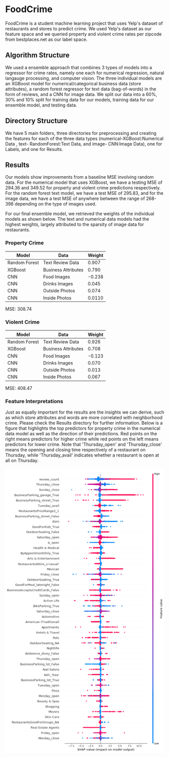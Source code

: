# FoodCrime

FoodCrime is a student machine learning project that uses Yelp's dataset of restaurants and stores to predict crime. We used Yelp's dataset as our feature space and we queried property and violent crime rates per zipcode from bestplaces.net as our label space.

## Algorithm Structure

We used a ensemble approach that combines 3 types of models into a regressor for crime rates, namely one each for numerical regression, natural langauge processing, and computer vision. The three individual models are an XGBoost model for numerical/categorical business data (store attributes), a random forest regressor for text data (bag-of-words) in the form of reviews, and a CNN for image data. We split our data into a 60%, 30% and 10% split for training data for our models, training data for our ensemble model, and testing data.

## Directory Structure
We have 5 main folders, three directories for preprocessing and creating the features for each of the three data types (numerical-XGBoost:Numerical Data , text- RandomForest:Text Data, and image- CNN:Image Data), one for Labels, and one for Results. 

## Results
Our models show improvements from a baseline MSE involving random data. For the numerical model that uses XGBoost, we have a testing MSE of 294.36 and 349.52 for property and violent crime predictions respectively. For the random forest text model, we have a test MSE of 295.83, and for the image data, we have a test MSE of anywhere between the range of 268-398 depending on the type of images used.

For our final ensemble model, we retrieved the weights of the individual models as shown below. The text and numerical data models had the highest weights, largely attributed to the sparsity of image data for restaurants.

### Property Crime

| Model  | Data | Weight |
| ------------- | ------------- | ------------- |
| Random Forest  | Text Review Data  | 0.907 |
| XGBoost  | Business Attributes  | 0.790 |
| CNN  | Food Images  | -0.238 |
| CNN  | Drinks Images  | 0.045 |
| CNN  | Outside Photos  | 0.074 |
| CNN  | Inside Photos  | 0.0110 |

MSE: 308.74

### Violent Crime

| Model  | Data | Weight |
| ------------- | ------------- | ------------- |
| Random Forest  | Text Review Data  | 0.926 |
| XGBoost  | Business Attributes  | 0.708 |
| CNN  | Food Images  | -0.123 |
| CNN  | Drinks Images  | 0.070 |
| CNN  | Outside Photos  | 0.013 |
| CNN  | Inside Photos  | 0.067 |

MSE: 408.47

### Feature Interpretations

Just as equally important for the results are the insights we can derive, such as which store attributes and words are more correlated with neighborhood crime. Please check the Results directory for further information. Below is a figure that highlights the top predictors for property crime in the numerical data model as well as the direction of their predictions. Red points on the right means predictors for higher crime while red points on the left means predictors for lower crime. Note that 'Thursday_open' and 'Thursday_close' means the opening and closing time respectively of a restaurant on Thursday, while 'Thursday_avail' indicates whether a restaurant is open at all on Thursday.

![Property Crime Figure](./Results/Property_XGB.png?raw=true "Top Property Crime Predictors")